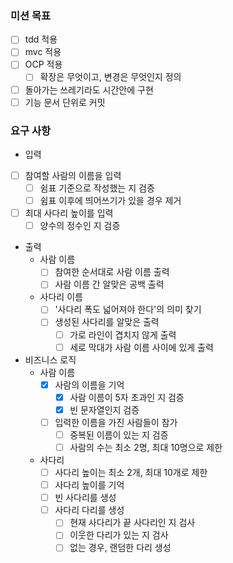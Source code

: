 ### 미션 목표
* [ ] tdd 적용
* [ ] mvc 적용
* [ ] OCP 적용
  * [ ] 확장은 무엇이고, 변경은 무엇인지 정의
* [ ] 돌아가는 쓰레기라도 시간안에 구현
* [ ] 기능 문서 단위로 커밋

### 요구 사항
- 입력
* [ ] 참여할 사람의 이름을 입력
  * [ ] 쉼표 기준으로 작성했는 지 검증
  * [ ] 쉼표 이후에 띄어쓰기가 있을 경우 제거
* [ ] 최대 사다리 높이를 입력
  * [ ] 양수의 정수인 지 검증

- 출력
  - 사람 이름
    * [ ] 참여한 순서대로 사람 이름 출력
    * [ ] 사람 이름 간 알맞은 공백 출력
  - 사다리 이름
    * [ ] '사다리 폭도 넓어져야 한다'의 의미 찾기
    * [ ] 생성된 사다리를 알맞은 출력
      * [ ] 가로 라인이 겹치지 않게 출력
      * [ ] 세로 막대가 사람 이름 사이에 있게 출력

- 비즈니스 로직
  - 사람 이름
    * [x] 사람의 이름을 기억
      * [x] 사람 이름이 5자 초과인 지 검증
      * [x] 빈 문자열인지 검증
    * [ ] 입력한 이름을 가진 사람들이 참가
      * [ ] 중복된 이름이 있는 지 검증
      * [ ] 사람의 수는 최소 2명, 최대 10명으로 제한
  - 사다리
    * [ ] 사다리 높이는 최소 2개, 최대 10개로 제한
    * [ ] 사다리 높이를 기억
    * [ ] 빈 사다리를 생성
    * [ ] 사다리 다리를 생성
      * [ ] 현재 사다리가 끝 사다리인 지 검사
      * [ ] 이웃한 다리가 있는 지 검사
      * [ ] 없는 경우, 랜덤한 다리 생성
